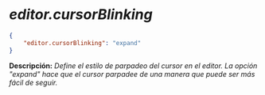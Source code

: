 <!-- Autor: Daniel Benjamin Perez Morales -->
<!-- GitHub: https://github.com/DanielBenjaminPerezMoralesDev13 -->
<!-- GitLab: https://gitlab.com/DanielBenjaminPerezMoralesDev13 -->
<!-- Correo electrónico: danielperezdev@proton.me -->

# ***editor.cursorBlinking***

```json
{
    "editor.cursorBlinking": "expand"
}
```

**Descripción:** *Define el estilo de parpadeo del cursor en el editor. La opción "expand" hace que el cursor parpadee de una manera que puede ser más fácil de seguir.*
